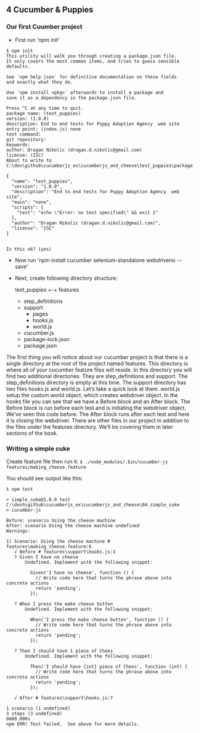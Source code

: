 ## 4 Cucumber & Puppies ##

### Our first Cuumber project ###

* First run 'npm init'

```
$ npm init
This utility will walk you through creating a package.json file.
It only covers the most common items, and tries to guess sensible defaults.

See `npm help json` for definitive documentation on these fields
and exactly what they do.

Use `npm install <pkg>` afterwards to install a package and
save it as a dependency in the package.json file.

Press ^C at any time to quit.
package name: (test_puppies)
version: (1.0.0)
description: End to end tests for Puppy Adoption Agency  web site
entry point: (index.js) none
test command:
git repository:
keywords:
author: Dragan Nikolic (dragan.d.nikolic@gmail.com)
license: (ISC)
About to write to C:\dev\github\cucumberjs_ex\cucumberjs_and_cheese\test_puppies\package.json:

{
  "name": "test_puppies",
  "version": "1.0.0",
  "description": "End to end tests for Puppy Adoption Agency  web site",
  "main": "none",
  "scripts": {
    "test": "echo \"Error: no test specified\" && exit 1"
  },
  "author": "Dragan Nikolic (dragan.d.nikolic@gmail.com)",
  "license": "ISC"
}


Is this ok? (yes)
```

* Now run 'npm install cucumber selenium-standalone webdriverio --save'
* Next, create following directory structure:

  test_puppies
  +-+ features
    + step_definitions
    + support
      + pages
      + hooks.js
      + world.js
  + cucumber.js
  + package-lock.json
  + package.json

The first thing you will notice about our cucumber project is that there is a 
single directory at the root of the project named features. This directory is 
where all of your cucumber feature files will reside. In this directory you will 
find two additional directories. They are step_definitions and support. The 
step_definitions directory is empty at this time. The support directory has two 
files hooks.js and world.js. Let’s take a quick look at them.
world.js setup the custom world object, which creates webdriver object.
In the hooks file you can see that we have a Before block and an After block. 
The Before block is run before each test and is initiating the webdriver object. 
We’ve seen this code before. The After block runs after each test and here it is 
closing the webdriver.
There are other files in our project in addition to the files under the features 
directory. We’ll be covering them in later sections of the book.

### Writing a simple cuke ###

Create feature file then run it: `$ ./node_modules/.bin/cucumber-js features/making_cheese.feature `

You should see output like this:

```
λ npm test

> simple_cuke@1.0.0 test C:\devh\github\cucumberjs_ex\cucumberjs_and_cheese\04_simple_cuke
> cucumber-js

Before: scenario Using the cheese machine
After: scenario Using the cheese machine undefined
Warnings:

1) Scenario: Using the cheese machine # features\making_cheese.feature:6
   √ Before # features\support\hooks.js:3
   ? Given I have no cheese
       Undefined. Implement with the following snippet:

         Given('I have no cheese', function () {
           // Write code here that turns the phrase above into concrete actions
           return 'pending';
         });

   ? When I press the make cheese button
       Undefined. Implement with the following snippet:

         When('I press the make cheese button', function () {
           // Write code here that turns the phrase above into concrete actions
           return 'pending';
         });

   ? Then I should have 1 piece of Chees
       Undefined. Implement with the following snippet:

         Then('I should have {int} piece of Chees', function (int) {
           // Write code here that turns the phrase above into concrete actions
           return 'pending';
         });

   √ After # features\support\hooks.js:7

1 scenario (1 undefined)
3 steps (3 undefined)
0m00.000s
npm ERR! Test failed.  See above for more details.
```

